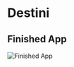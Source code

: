 # Destini

## Finished App
![Finished App](https://github.com/londonappbrewery/Images/blob/master/Destini.gif)




